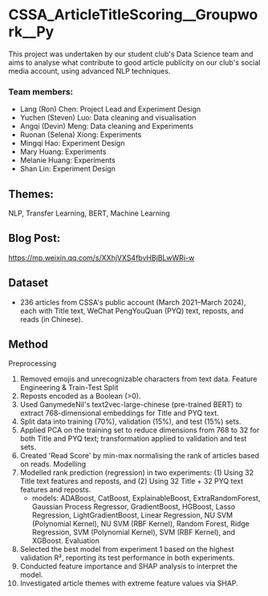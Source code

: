 # CSSA_ArticleTitleScoring__Groupwork__Py

This project was undertaken by our student club's Data Science team and aims to analyse what contribute to good article publicity on our club's social media account, using advanced NLP techniques.

### Team members:
- Lang (Ron) Chen: Project Lead and Experiment Design
- Yuchen (Steven) Luo: Data cleaning and visualisation
- Angqi (Devin) Meng: Data cleaning and Experiments
- Ruonan (Selena) Xiong: Experiments
- Mingqi Hao: Experiment Design
- Mary Huang: Experiments
- Melanie Huang: Experiments
- Shan Lin: Experiment Design

## Themes:
NLP, Transfer Learning, BERT, Machine Learning

## Blog Post:
https://mp.weixin.qq.com/s/XXhjVXS4fbvHBjBLwWRj-w

## Dataset
- 236 articles from CSSA's public account (March 2021–March 2024), each with Title text, WeChat PengYouQuan (PYQ) text, reposts, and reads (in Chinese).

## Method
Preprocessing
1.	Removed emojis and unrecognizable characters from text data.
Feature Engineering & Train-Test Split
2. Reposts encoded as a Boolean (>0).
3. Used GanymedeNil's text2vec-large-chinese (pre-trained BERT) to extract 768-dimensional embeddings for Title and PYQ text.
4. Split data into training (70%), validation (15%), and test (15%) sets.
5. Applied PCA on the training set to reduce dimensions from 768 to 32 for both Title and PYQ text; transformation applied to validation and test sets.
6. Created 'Read Score' by min-max normalising the rank of articles based on reads.
Modelling
7. Modelled rank prediction (regression) in two experiments: (1) Using 32 Title text features and reposts, and (2) Using 32 Title + 32 PYQ text features and reposts.
    - models: ADABoost, CatBoost, ExplainableBoost, ExtraRandomForest, Gaussian Process Regressor, GradientBoost, HGBoost, Lasso Regression, LightGradientBoost, Linear Regression, NU SVM (Polynomial Kernel), NU SVM (RBF Kernel), Random Forest, Ridge Regression, SVM (Polynomial Kernel), SVM (RBF Kernel), and XGBoost.
Evaluation
8. Selected the best model from experiment 1 based on the highest validation R², reporting its test performance in both experiments.
9. Conducted feature importance and SHAP analysis to interpret the model.
10. Investigated article themes with extreme feature values via SHAP.

